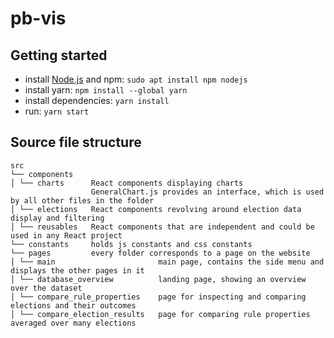 # pb-vis

## Getting started
- install [Node.js](https://nodejs.org/ "Node.js") and npm: `sudo apt install npm nodejs`
- install yarn: `npm install --global yarn`
- install dependencies: `yarn install`
- run: `yarn start`


## Source file structure
```
src
└── components
│ └── charts      React components displaying charts
                  GeneralChart.js provides an interface, which is used by all other files in the folder
│ └── elections   React components revolving around election data display and filtering
│ └── reusables   React components that are independent and could be used in any React project
└── constants     holds js constants and css constants 
└── pages         every folder corresponds to a page on the website
│ └── main                       main page, contains the side menu and displays the other pages in it
│ └── database_overview          landing page, showing an overview over the dataset   
│ └── compare_rule_properties    page for inspecting and comparing elections and their outcomes 
│ └── compare_election_results   page for comparing rule properties averaged over many elections
```